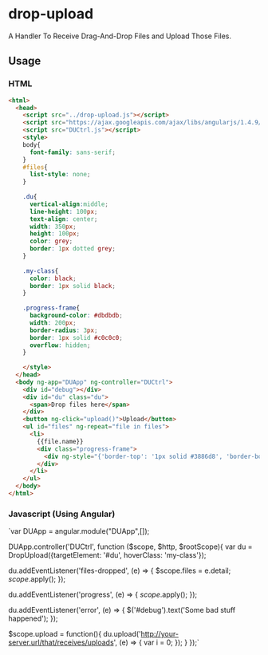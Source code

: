 # drop-upload
A Handler To Receive Drag-And-Drop Files and Upload Those Files.

## Usage
### HTML
```html
<html>
  <head>
    <script src="../drop-upload.js"></script>
    <script src="https://ajax.googleapis.com/ajax/libs/angularjs/1.4.9/angular.min.js"></script>
    <script src="DUCtrl.js"></script>
    <style>
    body{
      font-family: sans-serif;
    }
    #files{
      list-style: none;
    }
    
    .du{
      vertical-align:middle;
      line-height: 100px;
      text-align: center;
      width: 350px;
      height: 100px;
      color: grey;
      border: 1px dotted grey;
    }
    
    .my-class{
      color: black;
      border: 1px solid black;
    }
    
    .progress-frame{
      background-color: #dbdbdb;
      width: 200px;
      border-radius: 3px;
      border: 1px solid #c0c0c0;
      overflow: hidden;
    }
    
    </style>
  </head>
  <body ng-app="DUApp" ng-controller="DUCtrl">
    <div id="debug"></div>
    <div id="du" class="du">
      <span>Drop files here</span>
    </div>
    <button ng-click="upload()">Upload</button>
    <ul id="files" ng-repeat="file in files">
      <li>
        {{file.name}}
        <div class="progress-frame">
          <div ng-style="{'border-top': '1px solid #3886d8', 'border-bottom': '1px solid #3886d8','border-radius':'5px','background-color':'419bf9','height':'3px','width': file.progress*2}"></div>
        </div>
      </li>
    </ul>
  </body>
</html>
```
### Javascript (Using Angular)
`var DUApp = angular.module("DUApp",[]);

DUApp.controller('DUCtrl', function ($scope, $http, $rootScope){
  var du = DropUpload({targetElement: '#du', hoverClass: 'my-class'});
  
  du.addEventListener('files-dropped', (e) => {
    $scope.files = e.detail;
    $scope.$apply();
  });
  
  du.addEventListener('progress', (e) => {
    $scope.$apply();
  });
  
  du.addEventListener('error', (e) => {
    $('#debug').text('Some bad stuff happened');
  });
  
  $scope.upload = function(){
    du.upload('http://your-server.url/that/receives/uploads', (e) => {
      var i = 0;
    });
  }
});`

